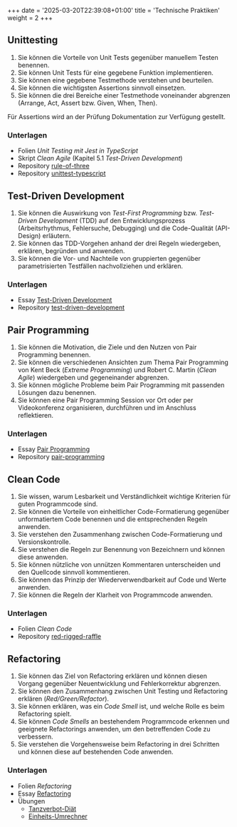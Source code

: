 +++
date = '2025-03-20T22:39:08+01:00'
title = 'Technische Praktiken'
weight = 2
+++

## Unittesting

1. Sie können die Vorteile von Unit Tests gegenüber manuellem Testen benennen.
1. Sie können Unit Tests für eine gegebene Funktion implementieren.
1. Sie können eine gegebene Testmethode verstehen und beurteilen.
1. Sie können die wichtigsten Assertions sinnvoll einsetzen.
1. Sie können die drei Bereiche einer Testmethode voneinander abgrenzen
   (Arrange, Act, Assert bzw. Given, When, Then).

Für Assertions wird an der Prüfung Dokumentation zur Verfügung gestellt.

### Unterlagen

- Folien _Unit Testing mit Jest in TypeScript_
- Skript _Clean Agile_ (Kapitel 5.1 _Test-Driven Development_)
- Repository [rule-of-three](https://github.com/m426-2025/rule-of-three)
- Repository [unittest-typescript](https://github.com/m426-2025/unittest-typescript)

## Test-Driven Development

1. Sie können die Auswirkung von _Test-First Programming_ bzw. _Test-Driven
   Development_ (TDD) auf den Entwicklungsprozess (Arbeitsrhythmus,
   Fehlersuche, Debugging) und die Code-Qualität (API-Design) erläutern.
1. Sie können das TDD-Vorgehen anhand der drei Regeln wiedergeben, erklären,
   begründen und anwenden.
1. Sie können die Vor- und Nachteile von gruppierten gegenüber parametrisierten
   Testfällen nachvollziehen und erklären.

### Unterlagen

- Essay [Test-Driven Development](https://m426.frickelbude.ch/essays/test-driven-development/index.html)
- Repository [test-driven-development](https://github.com/m426-2025/test-driven-development)

## Pair Programming

1. Sie können die Motivation, die Ziele und den Nutzen von Pair Programming
   benennen.
 1. Sie können die verschiedenen Ansichten zum Thema Pair
   Programming von Kent Beck (_Extreme Programming_) und Robert C. Martin
   (_Clean Agile_) wiedergeben und gegeneinander abgrenzen.
1. Sie können mögliche Probleme beim Pair Programming mit passenden Lösungen
   dazu benennen.
1. Sie können eine Pair Programming Session vor Ort oder per Videokonferenz
   organisieren, durchführen und im Anschluss reflektieren.

### Unterlagen

- Essay [Pair Programming](/essays/pair-programming/)
- Repository [pair-programming](https://github.com/m426-2025/pair-programming)

## Clean Code

1. Sie wissen, warum Lesbarkeit und Verständlichkeit wichtige Kriterien für
   guten Programmcode sind.
1. Sie können die Vorteile von einheitlicher Code-Formatierung gegenüber
   unformatiertem Code benennen und die entsprechenden Regeln anwenden.
1. Sie verstehen den Zusammenhang zwischen Code-Formatierung und
   Versionskontrolle.
1. Sie verstehen die Regeln zur Benennung von Bezeichnern und können diese
   anwenden.
1. Sie können nützliche von unnützen Kommentaren unterscheiden und den Quellcode
   sinnvoll kommentieren.
1. Sie können das Prinzip der Wiederverwendbarkeit auf Code und Werte anwenden.
1. Sie können die Regeln der Klarheit von Programmcode anwenden.

### Unterlagen

- Folien _Clean Code_
- Repository [red-rigged-raffle](https://github.com/m426-2025/red-rigged-raffle)

## Refactoring

1. Sie können das Ziel von Refactoring erklären und können diesen Vorgang gegenüber Neuentwicklung und Fehlerkorrektur abgrenzen.
1. Sie können den Zusammenhang zwischen Unit Testing und Refactoring erklären (_Red/Green/Refactor_).
1. Sie können erklären, was ein _Code Smell_ ist, und welche Rolle es beim Refactoring spielt.
1. Sie können _Code Smells_ an bestehendem Programmcode erkennen und geeignete Refactorings anwenden, um den betreffenden Code zu verbessern.
1. Sie verstehen die Vorgehensweise beim Refactoring in drei Schritten und können diese auf bestehenden Code anwenden.

### Unterlagen

- Folien _Refactoring_
- Essay [Refactoring](/essays/refactoring/)
- Übungen
   - [Tanzverbot-Diät](https://github.com/m426-2025/tanzverbot-diet)
   - [Einheits-Umrechner](https://github.com/m426-2025/unit-converter)